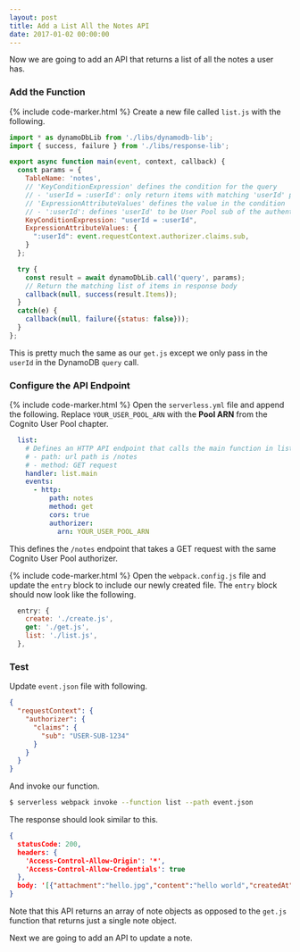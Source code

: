 ```yaml
---
layout: post
title: Add a List All the Notes API
date: 2017-01-02 00:00:00
---
```


Now we are going to add an API that returns a list of all the notes a user has.

### Add the Function

{% include code-marker.html %} Create a new file called `list.js` with the following.

``` javascript
import * as dynamoDbLib from './libs/dynamodb-lib';
import { success, failure } from './libs/response-lib';

export async function main(event, context, callback) {
  const params = {
    TableName: 'notes',
    // 'KeyConditionExpression' defines the condition for the query
    // - 'userId = :userId': only return items with matching 'userId' partition key
    // 'ExpressionAttributeValues' defines the value in the condition
    // - ':userId': defines 'userId' to be User Pool sub of the authenticated user
    KeyConditionExpression: "userId = :userId",
    ExpressionAttributeValues: {
      ":userId": event.requestContext.authorizer.claims.sub,
    }
  };

  try {
    const result = await dynamoDbLib.call('query', params);
    // Return the matching list of items in response body
    callback(null, success(result.Items));
  }
  catch(e) {
    callback(null, failure({status: false}));
  }
};
```

This is pretty much the same as our `get.js` except we only pass in the `userId` in the DynamoDB `query` call.

### Configure the API Endpoint

{% include code-marker.html %} Open the `serverless.yml` file and append the following. Replace `YOUR_USER_POOL_ARN` with the **Pool ARN** from the Cognito User Pool chapter.

``` yaml
  list:
    # Defines an HTTP API endpoint that calls the main function in list.js
    # - path: url path is /notes
    # - method: GET request
    handler: list.main
    events:
      - http:
          path: notes
          method: get
          cors: true
          authorizer:
            arn: YOUR_USER_POOL_ARN
```

This defines the `/notes` endpoint that takes a GET request with the same Cognito User Pool authorizer.

{% include code-marker.html %} Open the `webpack.config.js` file and update the `entry` block to include our newly created file. The `entry` block should now look like the following.

``` javascript
  entry: {
    create: './create.js',
    get: './get.js',
    list: './list.js',
  },
```

### Test

Update `event.json` file with following.

``` json
{
  "requestContext": {
    "authorizer": {
      "claims": {
        "sub": "USER-SUB-1234"
      }
    }
  }
}
```

And invoke our function.

``` bash
$ serverless webpack invoke --function list --path event.json
```

The response should look similar to this.

``` json
{
  statusCode: 200,
  headers: {
    'Access-Control-Allow-Origin': '*',
    'Access-Control-Allow-Credentials': true
  },
  body: '[{"attachment":"hello.jpg","content":"hello world","createdAt":1487800950620,"noteId":"578eb840-f70f-11e6-9d1a-1359b3b22944","userId":"USER-SUB-1234"}]'
}
```

Note that this API returns an array of note objects as opposed to the `get.js` function that returns just a single note object.

Next we are going to add an API to update a note.
